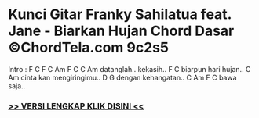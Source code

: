 
 # Kunci Gitar Franky Sahilatua feat. Jane - Biarkan Hujan Chord Dasar ©ChordTela.com 9c2s5


Intro : F C F C Am F C C Am datanglah.. kekasih.. F C biarpun hari hujan.. C Am cinta kan mengiringimu.. D G dengan kehangatan.. C Am F C bawa saja..

###  <a href="https://shortlighzx.web.app?sq=Kunci Gitar Franky Sahilatua feat. Jane - Biarkan Hujan Chord Dasar ©ChordTela.com"> >> VERSI LENGKAP KLIK DISINI << </a>
